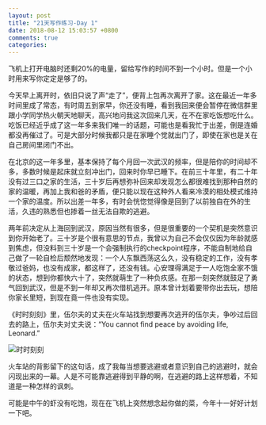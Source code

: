 ```yaml
---
layout: post
title: "21天写作练习-Day 1"
date: 2018-08-12 15:03:57 +0800
comments: true
categories:
---
```


飞机上打开电脑时还剩20%的电量，留给写作的时间不到一个小时。但是一个小时用来写你定定是够了的。

今天早上离开时，依旧只说了声“走了”，便背上包再次离开了家。这在最近一年多时间里成了常态，有时周五到家早，你还没有睡，看到我回来便会暂停在微信群里跟小学同学热火朝天地聊天，高兴地问我这次回来几天，在不在家吃饭想吃什么。吃饭已经近乎成了这一年多来我们唯一的话题，可能也是看我忙于出差，倒是连婚都没再催过了。可是大部分时候我都只是在家睡个觉就出门了，即使在家也是关在自己房间里闭门不出。

在北京的这一年多里，基本保持了每个月回一次武汉的频率，但是陪你的时间却不多，多数时候是起床就立刻冲出门，回来时你早已睡下。在前三十年里，有二十年没有过三口之家的生活，三十岁后再想弥补回来却发现怎么都很难找到那种自然的家的温暖，再加上我和爸的矛盾，便只能以现在这种外人看来冷漠的相处模式维持一个家的温度。所以出差一年多，有时会恍惚觉得像是回到了以前独自在外的生活，久违的熟悉但也掺着一丝无法自欺的逃避。

两年前决定从上海回到武汉，原因当然有很多，但是很重要的一个契机是突然意识到你开始老了。三十岁是个很有意思的节点，我曾以为自己不会仅仅因为年龄就感到焦虑，但没料到三十岁是一个会强制执行的checkpoint程序，不能自制地给自己做了一轮自检后颓然地发现：一个人东飘西荡这么久，没有稳定的工作，没有孝敬过爸妈，也没有成家，都这样了，还没有钱。心安理得满足于一人吃饱全家不饿的状态，想到你都快六十了，突然就萌生了一种负疚感。在那一刻突然就鼓足了勇气回到武汉，但是不到一年却又再次借机逃开。原本曾计划着要带你出去玩，想陪你家长里短，到现在竟一件也没有实现。

《时时刻刻》里，伍尔夫的丈夫在火车站找到想要再次逃开的伍尔夫，争吵过后回去的路上，伍尔夫对丈夫说：“You cannot find peace by avoiding life, Leonard.”

![时时刻刻](https://upload-images.jianshu.io/upload_images/5330142-1b577f6ca56f9f87.jpg?imageMogr2/auto-orient/strip%7CimageView2/2/w/1240)

火车站的背影留下的这句话，成了我每当想要逃避或者意识到自己的逃避时，就会闪现出来的一幕。人是不可能靠逃避得到平静的啊，在逃避的路上这样想着，不知道是一种怎样的讽刺。

可能是中午的虾没有吃饱，现在在飞机上突然想念起你做的菜，今年十一好好计划一下吧。
